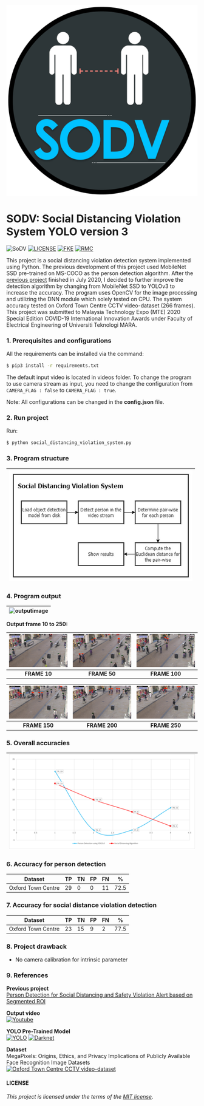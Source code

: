<div align="center">
  <img src="images/sodv_logo.png">
</div>

# SODV: Social Distancing Violation System YOLO version 3

![SoDV](https://img.shields.io/badge/Build-v1.1-blue) [![LICENSE](https://img.shields.io/badge/license-MIT-blue)](https://github.com/afiqharith/SocialDistanceDetector-SODV/blob/master/LICENSE) [![FKE](https://img.shields.io/badge/FKE-UiTM-purple)](https://fke.uitm.edu.my/) [![RMC](https://img.shields.io/badge/RMC-UiTM-purple)](https://rmc.uitm.edu.my/)

This project is a social distancing violation detection system implemented using Python. The previous development of this project used MobileNet SSD pre-trained on MS-COCO as the person detection algorithm. After the [previous project](https://github.com/afiqharith/SocialDistancing-SafetyViolationROI-MobileNetSSD-FYP.git 'Build v1.0 passing') finished in July 2020, I decided to further improve the detection algorithm by changing from MobileNet SSD to YOLOv3 to increase the accuracy. The program uses OpenCV for the image processing and utilizing the DNN module which solely tested on CPU. The system accuracy tested on Oxford Town Centre CCTV video-dataset (266 frames). This project was submitted to Malaysia Technology Expo (MTE) 2020 Special Edition COVID-19 International Innovation Awards under Faculty of Electrical Engineering of Universiti Teknologi MARA.
</br>

### 1. Prerequisites and configurations

All the requirements can be installed via the command:

```sh
$ pip3 install -r requirements.txt
```

The default input video is located in videos folder. To change the program to use camera stream as input, you need to change the configuration from `CAMERA_FLAG : false` to `CAMERA_FLAG : true`.

Note: All configurations can be changed in the **config.json** file.
</br>

### 2. Run project

Run:

```sh
$ python social_distancing_violation_system.py
```

### 3. Program structure

| ![outputimage](/images/structure.jpg) |
| ------------------------------------- |

### 4. Program output

| ![outputimage](/images/TownCentre_new.gif) |
| ------------------------------------------ |

**Output frame 10 to 250:**

| ![outputimage](/images/data/frame_10.jpg) | ![outputimage](/images/data/frame_50.jpg) | ![outputimage](/images/data/frame_100.jpg) |
| :---------------------------------------: | :---------------------------------------: | :----------------------------------------: |
|               **FRAME 10**                |               **FRAME 50**                |               **FRAME 100**                |

| ![outputimage](/images/data/frame_150.jpg) | ![outputimage](/images/data/frame_200.jpg) | ![outputimage](/images/data/frame_250.jpg) |
| :----------------------------------------: | :----------------------------------------: | :----------------------------------------: |
|               **FRAME 150**                |               **FRAME 200**                |               **FRAME 250**                |

### 5. Overall accuracies

| ![graph](/images/graph.png) |
| --------------------------- |

### 6. Accuracy for person detection

| Dataset            | TP  | TN  | FP  | FN  | %    |
| ------------------ | --- | --- | --- | --- | ---- |
| Oxford Town Centre | 29  | 0   | 0   | 11  | 72.5 |

### 7. Accuracy for social distance violation detection

| Dataset            | TP  | TN  | FP  | FN  | %    |
| ------------------ | --- | --- | --- | --- | ---- |
| Oxford Town Centre | 23  | 15  | 9   | 2   | 77.5 |

### 8. Project drawback

- No camera calibration for intrinsic parameter

### 9. References

**Previous project** </br>
[Person Detection for Social Distancing and Safety Violation Alert based on Segmented ROI](https://github.com/afiqharith/SocialDistancing-SafetyViolationROI-MobileNetSSD-FYP.git 'GitHub Repo')

**Output video** </br>
[![Youtube](https://img.shields.io/badge/Social_Distance_Violation_Detection-Youtube-red)](https://www.youtube.com/watch?v=zXBDvDaJLHA)

**YOLO Pre-Trained Model** </br>
[![YOLO](https://img.shields.io/badge/YOLO-Darknet-yellow)](https://pjreddie.com/darknet/yolo/) [![Darknet](https://img.shields.io/badge/Darknet-GitHub-lightgrey)](https://github.com/pjreddie/darknet.git)

**Dataset** </br>
MegaPixels: Origins, Ethics, and Privacy Implications of Publicly Available Face Recognition Image Datasets </br>
[![Oxford Town Centre CCTV video-dataset](https://img.shields.io/badge/Oxford_Town_Centre-URL-yellowgreen)](https://exposing.ai/oxford_town_centre/)
</br>

#### LICENSE

_This project is licensed under the terms of the [MIT license](https://github.com/afiqharith/SocialDistanceDetector-SODV/blob/master/LICENSE)._
